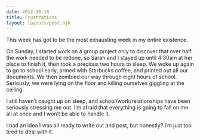 ```yaml
---
date: 2012-10-18
title: Frustrations
layout: layouts/post.njk
---
```


This week has got to be the most exhausting week in my entire existence.

On Sunday, I started work on a group project only to discover that over half the work needed to be redone, so Sarah and I stayed up until 4:30am at her place to finish it, then took a precious two hours to sleep. We woke up again to go to school early, armed with Starbucks coffee, and printed out all our documents. We then zombied our way through eight hours of school. Seriously, we were lying on the floor and killing ourselves giggling at the ceiling.

I still haven’t caught up on sleep, and school/work/relationships have been seriously stressing me out. I’m afraid that everything is going to fall on me all at once and I won’t be able to handle it.

I had an idea I was all ready to write out and post, but honestly? I’m just too tired to deal with it.